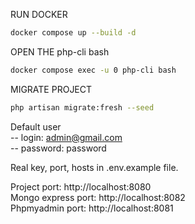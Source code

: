 RUN DOCKER

```sh {"id":"01J0QYFG4ZXYSWKSSNCG6PQ478"}
docker compose up --build -d
```

OPEN THE php-cli bash

```sh {"id":"01J0QYG8NMDB9Z2XFNYHK53CTG"}
docker compose exec -u 0 php-cli bash
```

MIGRATE PROJECT

```sh {"id":"01J0QYHMWF0XAMJCHZMTC22B39"}
php artisan migrate:fresh --seed
```

Default user
<br />
-- login: admin@gmail.com
<br />
-- password: password

Real key, port, hosts in .env.example file.

Project port: http://localhost:8080
<br/> 
Mongo express port: http://localhost:8082
<br/> 
Phpmyadmin port: http://localhost:8081
<br/> 
